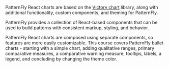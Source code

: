 PatternFly React charts are based on the [Victory chart](https://formidable.com/open-source/victory/docs/victory-chart/) library, along with additional functionality, custom components, and theming for PatternFly.

PatternFly provides a collection of React-based components that can be used to build patterns with consistent markup, styling, and behavior.

PatternFly React charts are composed using separate components, so features are more easily customizable.
This course covers PatternFly bullet charts - starting with a simple chart, adding qualitative ranges, primary comparative measures, a comparative warning measure, tooltips, labels, a legend, and concluding by changing the theme color.
